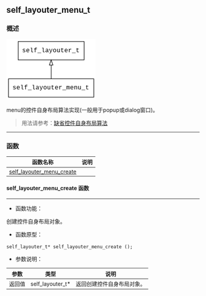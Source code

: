 ## self\_layouter\_menu\_t
### 概述
![image](images/self_layouter_menu_t_0.png)


 menu的控件自身布局算法实现(一般用于popup或dialog窗口)。

> 用法请参考：[缺省控件自身布局算法](
https://github.com/zlgopen/awtk/blob/master/docs/self_layouter_menu.md)



----------------------------------
### 函数
<p id="self_layouter_menu_t_methods">

| 函数名称 | 说明 | 
| -------- | ------------ | 
| <a href="#self_layouter_menu_t_self_layouter_menu_create">self\_layouter\_menu\_create</a> |  |
#### self\_layouter\_menu\_create 函数
-----------------------

* 函数功能：

> <p id="self_layouter_menu_t_self_layouter_menu_create">
 创建控件自身布局对象。





* 函数原型：

```
self_layouter_t* self_layouter_menu_create ();
```

* 参数说明：

| 参数 | 类型 | 说明 |
| -------- | ----- | --------- |
| 返回值 | self\_layouter\_t* | 返回创建控件自身布局对象。 |
